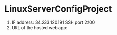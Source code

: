 # LinuxServerConfigProject


1. IP address: 34.233.120.191 SSH port 2200
2. URL of the hosted web app: 
